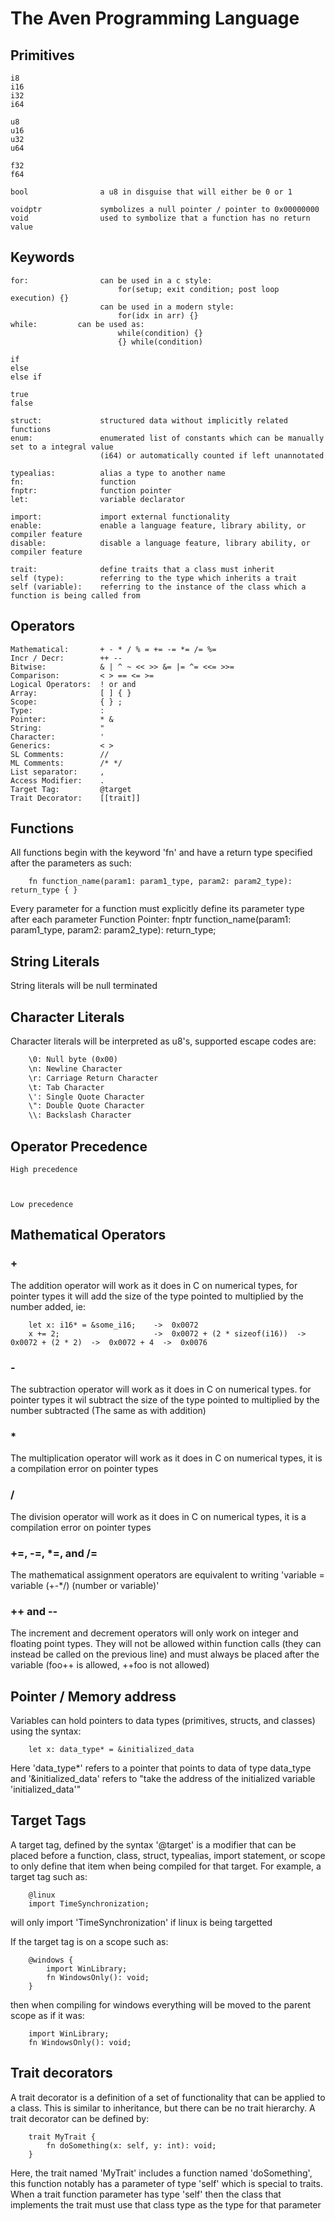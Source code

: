 # The Aven Programming Language
## Primitives

```
i8
i16
i32
i64

u8
u16
u32
u64

f32
f64

bool                a u8 in disguise that will either be 0 or 1

voidptr             symbolizes a null pointer / pointer to 0x00000000
void                used to symbolize that a function has no return value
```

## Keywords

```
for:                can be used in a c style:
                        for(setup; exit condition; post loop execution) {}
                    can be used in a modern style:
                        for(idx in arr) {}
while:         can be used as:
                        while(condition) {}
                        {} while(condition)

if
else
else if

true
false

struct:             structured data without implicitly related functions
enum:               enumerated list of constants which can be manually set to a integral value 
                    (i64) or automatically counted if left unannotated

typealias:          alias a type to another name
fn:                 function
fnptr:              function pointer
let:                variable declarator

import:             import external functionality
enable:             enable a language feature, library ability, or compiler feature
disable:            disable a language feature, library ability, or compiler feature

trait:              define traits that a class must inherit
self (type):        referring to the type which inherits a trait
self (variable):    referring to the instance of the class which a function is being called from
```

## Operators

```
Mathematical:       + - * / % = += -= *= /= %=
Incr / Decr:        ++ --
Bitwise:            & | ^ ~ << >> &= |= ^= <<= >>=
Comparison:         < > == <= >=
Logical Operators:  ! or and
Array:              [ ] { }
Scope:              { } ;
Type:               :
Pointer:            * &
String:             "
Character:          '
Generics:           < >
SL Comments:        //
ML Comments:        /* */
List separator:     ,
Access Modifier:    .
Target Tag:         @target
Trait Decorator:    [[trait]]
```

## Functions

All functions begin with the keyword 'fn' and have a return type specified after the parameters as such:
```avn
    fn function_name(param1: param1_type, param2: param2_type): return_type { }
```
Every parameter for a function must explicitly define its parameter type after each parameter
Function Pointer:   fnptr function_name(param1: param1_type, param2: param2_type): return_type;

## String Literals

String literals will be null terminated

## Character Literals

Character literals will be interpreted as u8's, supported escape codes are:

```txt
    \0: Null byte (0x00)
    \n: Newline Character
    \r: Carriage Return Character
    \t: Tab Character
    \': Single Quote Character
    \": Double Quote Character
    \\: Backslash Character
```

## Operator Precedence
```
High precedence

    

Low precedence
```

## Mathematical Operators
### +
The addition operator will work as it does in C on numerical types, for pointer types it will
add the size of the type pointed to multiplied by the number added, ie:
```
    let x: i16* = &some_i16;    ->  0x0072
    x += 2;                     ->  0x0072 + (2 * sizeof(i16))  ->  0x0072 + (2 * 2)  ->  0x0072 + 4  ->  0x0076
```

### -
The subtraction operator will work as it does in C on numerical types. for pointer types it wil
subtract the size of the type pointed to multiplied by the number subtracted (The same as with addition)

### *
The multiplication operator will work as it does in C on numerical types, it is a compilation error on
pointer types

### /
The division operator will work as it does in C on numerical types, it is a compilation error on pointer types

### +=, -=, *=, and /=
The mathematical assignment operators are equivalent to writing 'variable = variable (+-*/) (number or variable)'

### ++ and --
The increment and decrement operators will only work on integer and floating point types.
They will not be allowed within function calls (they can instead be called on the previous line)
and must always be placed after the variable (foo++ is allowed, ++foo is not allowed)

## Pointer / Memory address
Variables can hold pointers to data types (primitives, structs, and classes) using the syntax:
```avn
    let x: data_type* = &initialized_data
```
Here 'data_type*' refers to a pointer that points to data of type data_type and '&initialized_data'
refers to "take the address of the initialized variable 'initialized_data'"

## Target Tags
A target tag, defined by the syntax '@target' is a modifier that can be placed before a function, class,
struct, typealias, import statement, or scope to only define that item when being compiled for that target.
For example, a target tag such as:
```avn
    @linux
    import TimeSynchronization;
```
will only import 'TimeSynchronization' if linux is being targetted

If the target tag is on a scope such as:
```avn
    @windows {
        import WinLibrary;
        fn WindowsOnly(): void;
    }
```
then when compiling for windows everything will be moved to the parent scope as if it was:
```avn
    import WinLibrary;
    fn WindowsOnly(): void;
```

## Trait decorators
A trait decorator is a definition of a set of functionality that can be applied to a class. This is
similar to inheritance, but there can be no trait hierarchy. A trait decorator can be defined by:
```avn
    trait MyTrait {
        fn doSomething(x: self, y: int): void;
    }
```
Here, the trait named 'MyTrait' includes a function named 'doSomething', this function notably has a parameter
of type 'self' which is special to traits. When a trait function parameter has type 'self' then the class that
implements the trait must use that class type as the type for that parameter
